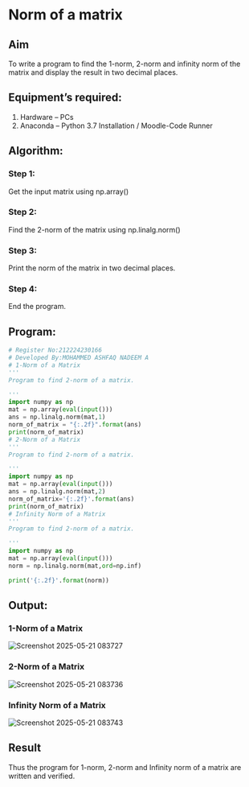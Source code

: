 # Norm of a matrix
## Aim
To write a program to find the 1-norm, 2-norm and infinity norm of the matrix and display the result in two decimal places.
## Equipment’s required:
1.	Hardware – PCs
2.	Anaconda – Python 3.7 Installation / Moodle-Code Runner
## Algorithm:
### Step 1:
Get the input matrix using np.array()   
### Step 2:
Find the 2-norm of the matrix using np.linalg.norm()
### Step 3:
Print the norm of the matrix in two decimal places.
### Step 4:
End the program.
## Program:
```Python
# Register No:212224230166
# Developed By:MOHAMMED ASHFAQ NADEEM A
# 1-Norm of a Matrix
'''
Program to find 2-norm of a matrix.

'''
import numpy as np
mat = np.array(eval(input()))
ans = np.linalg.norm(mat,1)
norm_of_matrix = "{:.2f}".format(ans)
print(norm_of_matrix)
# 2-Norm of a Matrix
'''
Program to find 2-norm of a matrix.

'''
import numpy as np
mat = np.array(eval(input()))
ans = np.linalg.norm(mat,2)
norm_of_matrix='{:.2f}'.format(ans)
print(norm_of_matrix)
# Infinity Norm of a Matrix
'''
Program to find 2-norm of a matrix.

'''
import numpy as np
mat = np.array(eval(input()))
norm = np.linalg.norm(mat,ord=np.inf)

print('{:.2f}'.format(norm))
```
## Output:
### 1-Norm of a Matrix
![Screenshot 2025-05-21 083727](https://github.com/user-attachments/assets/c59b713a-ef80-44b1-a7b6-0284f0f2a5fe)

### 2-Norm of a Matrix
![Screenshot 2025-05-21 083736](https://github.com/user-attachments/assets/85ab6dec-3556-4807-98ca-ebef7b3799ce)

### Infinity Norm of a Matrix
![Screenshot 2025-05-21 083743](https://github.com/user-attachments/assets/6052ed3b-1c61-46c6-8b11-3c9ae4adfda2)

## Result
Thus the program for 1-norm, 2-norm and Infinity norm of a matrix are written and verified.
